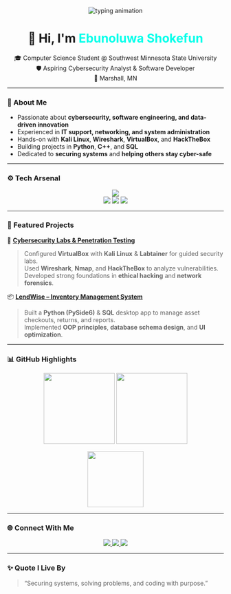 <!-- 💻 Animated Terminal Intro -->
<p align="center">
  <img src="https://readme-typing-svg.herokuapp.com?font=Fira+Code&weight=600&size=22&pause=800&color=00FFEA&center=true&vCenter=true&width=500&lines=Initializing+Security+Protocols...;Loading+Ebunoluwa+Shokefun...;Access+Granted+✅;Welcome+to+my+GitHub+👨🏽‍💻" alt="typing animation"/>
</p>

<h1 align="center">👋 Hi, I'm <span style="color:#00FFEA;">Ebunoluwa Shokefun</span></h1>

<p align="center">
🎓 Computer Science Student @ Southwest Minnesota State University <br>
🛡️ Aspiring Cybersecurity Analyst & Software Developer <br>
📍 Marshall, MN
</p>

---

### 🧠 About Me
- Passionate about **cybersecurity, software engineering, and data-driven innovation**  
- Experienced in **IT support, networking, and system administration**  
- Hands-on with **Kali Linux**, **Wireshark**, **VirtualBox**, and **HackTheBox**  
- Building projects in **Python**, **C++**, and **SQL**  
- Dedicated to **securing systems** and **helping others stay cyber-safe**

---

### ⚙️ Tech Arsenal
<p align="center">
  <img src="https://skillicons.dev/icons?i=python,cpp,linux,windows,git,github,mysql,vscode,bash" />
  <br>
  <img src="https://img.shields.io/badge/Kali_Linux-Ethical_Hacking-blue?style=for-the-badge&logo=kalilinux&logoColor=white" />
  <img src="https://img.shields.io/badge/Wireshark-Network_Analysis-brightgreen?style=for-the-badge&logo=wireshark&logoColor=white" />
  <img src="https://img.shields.io/badge/VirtualBox-Virtualization-orange?style=for-the-badge&logo=virtualbox&logoColor=white" />
</p>

---

### 🧩 Featured Projects

🔐 **[Cybersecurity Labs & Penetration Testing](#)**  
> Configured **VirtualBox** with **Kali Linux** & **Labtainer** for guided security labs.  
> Used **Wireshark**, **Nmap**, and **HackTheBox** to analyze vulnerabilities.  
> Developed strong foundations in **ethical hacking** and **network forensics**.

📦 **[LendWise – Inventory Management System](#)**  
> Built a **Python (PySide6)** & **SQL** desktop app to manage asset checkouts, returns, and reports.  
> Implemented **OOP principles**, **database schema design**, and **UI optimization**.

---

### 📊 GitHub Highlights
<p align="center">
  <img src="https://github-readme-stats.vercel.app/api?username=Ebun-25&show_icons=true&theme=radical&hide_border=true" height="165" />
  <img src="https://github-readme-streak-stats.herokuapp.com/?user=Ebun-25&theme=radical&hide_border=true" height="165" />
</p>

<p align="center">
  <img src="https://github-readme-stats.vercel.app/api/top-langs/?username=Ebun-25&layout=compact&theme=radical&hide_border=true" height="130" />
</p>

---

### 🌐 Connect With Me
<p align="center">
  <a href="https://linkedin.com/in/YOUR-LINK" target="_blank">
    <img src="https://img.shields.io/badge/LinkedIn-0A66C2?style=for-the-badge&logo=linkedin&logoColor=white" />
  </a>
  <a href="mailto:ebunabdul25@gmail.com">
    <img src="https://img.shields.io/badge/Email-ebunabdul25%40gmail.com-red?style=for-the-badge&logo=gmail&logoColor=white" />
  </a>
  <a href="https://github.com/Ebun-25">
    <img src="https://img.shields.io/badge/GitHub-171515?style=for-the-badge&logo=github&logoColor=white" />
  </a>
</p>

---

### ✨ Quote I Live By
> “Securing systems, solving problems, and coding with purpose.”
